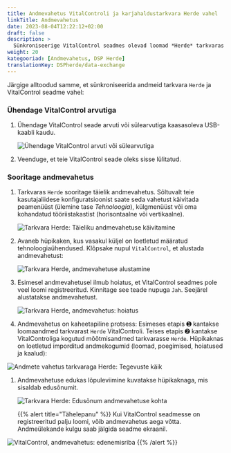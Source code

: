 ```yaml
---
title: Andmevahetus VitalControli ja karjahaldustarkvara Herde vahel
linkTitle: Andmevahetus
date: 2023-08-04T12:22:12+02:00
draft: false
description: >
  Sünkroniseerige VitalControl seadmes olevad loomad *Herde* tarkvaras hallatavate loomadega ja edastage VitalControl seadmega mõõdetud väärtused *Herde* tarkvarasse.
weight: 20
kategooriad: [Andmevahetus, DSP Herde]
translationKey: DSPherde/data-exchange
---
```

Järgige alltoodud samme, et sünkroniseerida andmeid tarkvara `Herde` ja VitalControl seadme vahel:

### Ühendage VitalControl arvutiga

1. Ühendage VitalControl seade arvuti või sülearvutiga kaasasoleva USB-kaabli kaudu.

   ![Ühendage VitalControl arvuti või sülearvutiga](/images/synchronisation/connect-to-pc.svg "Ühendage VitalControl arvutiga")

1. Veenduge, et teie VitalControl seade oleks sisse lülitatud.

### Sooritage andmevahetus

1. Tarkvaras `Herde` sooritage täielik andmevahetus. Sõltuvalt teie kasutajaliidese konfiguratsioonist saate seda vahetust käivitada peamenüüst (ülemine tase _Tehnoloogia_), külgmenüüst või oma kohandatud tööriistakastist (horisontaalne või vertikaalne).

   ![Tarkvara Herde: Täieliku andmevahetuse käivitamine](../screenshots/data-exchange.png "Herde: Andmevahetuse käivitamine")

1. Avaneb hüpikaken, kus vasakul küljel on loetletud määratud tehnoloogiaühendused. Klõpsake nupul `VitalControl`, et alustada andmevahetust:

   ![Tarkvara Herde, andmevahetuse alustamine](../screenshots/start-transfer.png "Herde: Alusta andmevahetust")

1. Esimesel andmevahetusel ilmub hoiatus, et VitalControl seadmes pole veel loomi registreeritud. Kinnitage see teade nupuga `Jah`. Seejärel alustatakse andmevahetust.

   ![Tarkvara Herde, andmevahetus: hoiatus](../screenshots/warning.png "Andmevahetus: hoiatus")

1. Andmevahetus on kaheetapiline protsess: Esimeses etapis ➊ kantakse loomaandmed tarkvarast `Herde` VitalControli. Teises etapis ➋ kantakse VitalControliga kogutud mõõtmisandmed tarkvarasse `Herde`. Hüpikaknas on loetletud imporditud andmekogumid (loomad, poegimised, hoiatused ja kaalud):

![Andmete vahetus tarkvaraga Herde: Tegevuste käik](../screenshots/data-transfer.png "Andmete vahetus: Tegevuste käik")

1. Andmevahetuse edukas lõpuleviimine kuvatakse hüpikaknaga, mis sisaldab edusõnumit.

   ![Tarkvara Herde: Edusõnum andmevahetuse kohta](../screenshots/success-message.png "Herde: Edusõnum andmevahetuse kohta")

    {{% alert title="Tähelepanu" %}}
Kui VitalControl seadmesse on registreeritud palju loomi, võib andmevahetus aega võtta. Andmeülekande kulgu saab jälgida seadme ekraanil.

![VitalControl, andmevahetus: edenemisriba](../../vcsynchronizer/images/import-animals/data-transfer.png "VitalControl: andmevahetuse edenemisriba")
    {{% /alert %}}
